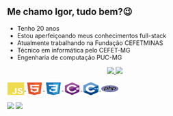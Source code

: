 ## Me chamo Igor, tudo bem?😉
  - Tenho 20 anos
  - Estou aperfeiçoando meus conhecimentos full-stack 
  - Atualmente trabalhando na Fundação CEFETMINAS
  - Técnico em informática pelo CEFET-MG  
  - Engenharia de computação PUC-MG

<div align="center">
  <a href="https://github.com/IgorMarcal" >
  <img height="150em" src="https://github-readme-stats-sigma-five.vercel.app/api?username=IgorMarcal&show_icons=true&theme=dracula&include_all_commits=true&count_private=true" />
  <img height="150em" src="https://github-readme-stats-sigma-five.vercel.app/api/top-langs/?username=IgorMarcal&layout=compact&langs_count=7&theme=dracula" />
</div>
  
 <div style="display: inline_block" align:"center"><br>
  <img align="center" alt="Igor-Js" height="30" width="40" src="https://raw.githubusercontent.com/devicons/devicon/master/icons/javascript/javascript-plain.svg"/>
  <img align="center" alt="Igor-HTML" height="30" width="40" src="https://raw.githubusercontent.com/devicons/devicon/master/icons/html5/html5-original.svg" />
  <img align="center" alt="Igor-CSS" height="30" width="40" src="https://raw.githubusercontent.com/devicons/devicon/master/icons/css3/css3-original.svg" />
  <img align="center" alt="Igor-Cshap" height="30" width="40" src="https://raw.githubusercontent.com/devicons/devicon/master/icons/csharp/csharp-original.svg" />
  <img align="center" alt="Igor-Cpp" height="30" width="40" src="https://raw.githubusercontent.com/devicons/devicon/master/icons/cplusplus/cplusplus-original.svg" />
  <img align="center" alt="Igor-php" height="30" width="40" src="https://raw.githubusercontent.com/devicons/devicon/master/icons/php/php-original.svg" />
 </div>
  <br>
 <div> 
  <a href = "mailto:igor502.ig@gmail.com"><img src="https://img.shields.io/badge/-Gmail-%23333?style=for-the-badge&logo=gmail&logoColor=white" target="_blank"></a>
  <a href="https://www.linkedin.com/in/igormarcalalmeida" target="_blank"><img src="https://img.shields.io/badge/-LinkedIn-%230077B5?style=for-the-badge&logo=linkedin&logoColor=white" target="_blank"></a> 

</div>
